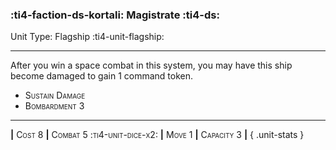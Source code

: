 ### :ti4-faction-ds-kortali: **Magistrate** :ti4-ds:

Unit Type: Flagship :ti4-unit-flagship:

---

After you win a space combat in this system, you may have this ship become damaged to gain 1 command token.

* <span style="font-variant:small-caps;">Sustain Damage</span> 
* <span style="font-variant:small-caps;">Bombardment 3</span> 

---

__|__ <span style="font-variant:small-caps;">Cost 8</span> __|__ <span style="font-variant:small-caps;">Combat 5 :ti4-unit-dice-x2:</span> __|__ <span style="font-variant:small-caps;">Move 1</span> __|__ <span style="font-variant:small-caps;">Capacity 3</span> __|__
{ .unit-stats }
